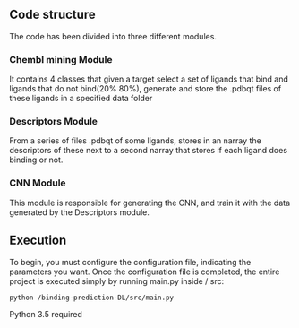 ## Code structure
The code has been divided into three different modules.

### Chembl mining Module
It contains 4 classes that given a target select a set of ligands that bind and ligands that do not bind(20% 80%), generate and store the .pdbqt files of these ligands in a specified data folder

### Descriptors Module
From a series of files .pdbqt of some ligands, stores in an narray the descriptors of these next to a second narray that stores if each ligand does binding or not.

### CNN Module
This module is responsible for generating the CNN, and train it with the data generated by the Descriptors module.


## Execution
To begin, you must configure the configuration file, indicating the parameters you want.
Once the configuration file is completed, the entire project is executed simply by running main.py inside / src:

`python /binding-prediction-DL/src/main.py`

Python 3.5 required